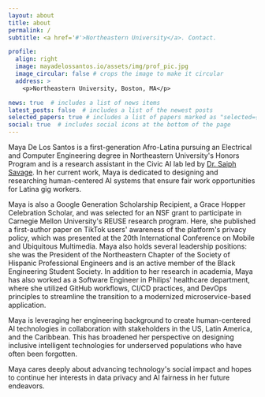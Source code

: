 ```yaml
---
layout: about
title: about
permalink: /
subtitle: <a href='#'>Northeastern University</a>. Contact.

profile:
  align: right
  image: mayadelossantos.io/assets/img/prof_pic.jpg
  image_circular: false # crops the image to make it circular
  address: >
    <p>Northeastern University, Boston, MA</p>

news: true  # includes a list of news items
latest_posts: false  # includes a list of the newest posts
selected_papers: true # includes a list of papers marked as "selected={true}"
social: true  # includes social icons at the bottom of the page
---
```

Maya De Los Santos is a first-generation Afro-Latina pursuing an Electrical and Computer Engineering degree in Northeastern University's Honors Program
and is a research assistant in the Civic AI lab led by [Dr. Saiph Savage](http://www.saiph.org/). In her current work, Maya is dedicated to designing and researching human-centered
AI systems that ensure fair work opportunities for Latina gig workers.

Maya is also a Google Generation Scholarship Recipient, a Grace Hopper Celebration Scholar, and was selected for an NSF grant to participate in Carnegie Mellon University's REUSE research program. Here, she published a first-author paper on TikTok users'
awareness of the platform's privacy policy, which was presented at the 20th International Conference on Mobile and Ubiquitous Multimedia. Maya also holds several
leadership positions: she was the President of the Northeastern Chapter of the Society of Hispanic Professional Engineers and is an active member of the Black Engineering
Student Society. In addition to her research in academia, Maya has also worked as a Software Engineer in Philips' healthcare department, where she utilized GitHub workflows,
CI/CD practices, and DevOps principles to streamline the transition to a modernized microservice-based application.

Maya is leveraging her engineering background to create human-centered AI technologies in collaboration with stakeholders in the US, Latin America, and the Caribbean. This has broadened her perspective on designing inclusive
intelligent technologies for underserved populations who have often been forgotten.

Maya cares deeply about advancing technology's social impact and hopes to continue her interests in data privacy and AI fairness in her future endeavors.

